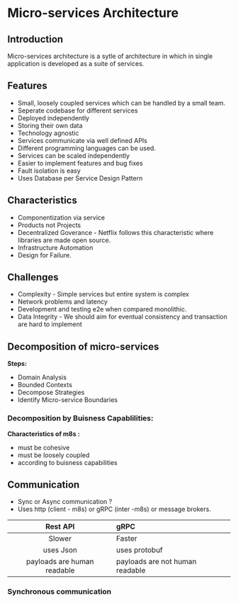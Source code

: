 # Micro-services Architecture

## Introduction

Micro-services architecture is a sytle of architecture in which in single application is developed as a suite of services.

## Features

* Small, loosely coupled services which can be handled by a small team.
* Seperate codebase for different services
* Deployed independently
* Storing their own data
* Technology agnostic
* Services communicate via well defined APIs
* Different programming languages can be used.
* Services can be scaled independently
* Easier to implement features and bug fixes
* Fault isolation is easy
* Uses Database per Service Design Pattern

## Characteristics

* Componentization via service
* Products not Projects
* Decentralized Goverance - Netflix follows this characteristic where libraries are made open source.
* Infrastructure Automation
* Design for Failure.


## Challenges

* Complexity - Simple services but entire system is complex
* Network problems and latency
* Development and testing e2e when compared monolithic.
* Data Integrity - We should aim for eventual consistency and transaction are hard to implement

## Decomposition of micro-services

**Steps:**

* Domain Analysis
* Bounded Contexts
* Decompose Strategies 
* Identify Micro-service Boundaries

### Decomposition by Buisness Capablilities:

**Characteristics of m8s :**

* must be cohesive
* must be loosely coupled
* according to buisness capabilities

## Communication

* Sync or Async communication ?  
* Uses http (client - m8s) or gRPC (inter -m8s) or message brokers.

|Rest API | gRPC|
|:-------:|:----|
|Slower | Faster|
|uses Json|uses protobuf|
|payloads are human readable | payloads are not human readable|

### Synchronous communication
